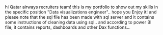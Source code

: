 hi Qatar airways recruiters team!
this is my portfolio to show out my skills in the specific position "Data visualizations engineer"..
hope you Enjoy it! and please note that the sql file has been made with sql server and it contains some instructions of cleaning data using sql.. and according to power BI file, it contains reports, dashboards and other Dax functions...

